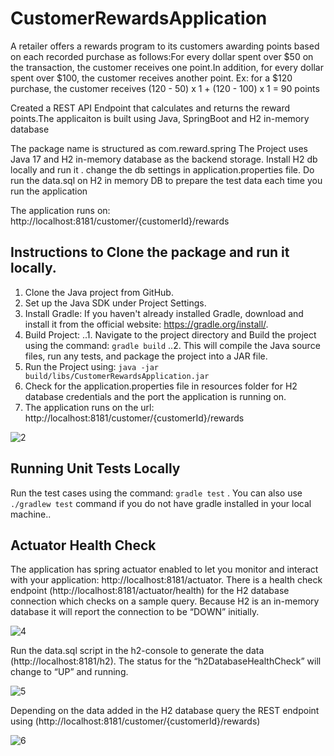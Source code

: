 # CustomerRewardsApplication

A retailer offers a rewards program to its customers awarding points based on each recorded purchase as follows:For every dollar spent over $50 on the transaction, the customer receives one point.In addition, for every dollar spent over $100, the customer receives another point.
Ex: for a $120 purchase, the customer receives
(120 - 50) x 1 + (120 - 100) x 1 = 90 points

Created a REST API Endpoint that calculates and returns the reward points.The applicaiton is built using Java, SpringBoot and H2 in-memory database

The package name is structured as com.reward.spring
The Project uses Java 17 and H2 in-memory database as the backend storage.
Install H2 db locally and run it . change the db settings in application.properties file.
Do run the data.sql on H2 in memory DB to prepare the test data each time you run the application

The application runs on: http://localhost:8181/customer/{customerId}/rewards

## Instructions to Clone the package and run it locally.
1.	Clone the Java project from GitHub.
2.	Set up the Java SDK under Project Settings.
3.	Install Gradle: If you haven't already installed Gradle, download and install it from the official website: https://gradle.org/install/.
4.	Build Project: 
..1.	Navigate to the project directory and Build the project using the command: ```gradle build```
..2.	This will compile the Java source files, run any tests, and package the project into a JAR file.
5.	Run the Project using: ```java -jar build/libs/CustomerRewardsApplication.jar```
6.	Check for the application.properties file in resources folder for H2 database credentials and the port the application is running on.
7.	The application runs on the url: http://localhost:8181/customer/{customerId}/rewards

![2](https://github.com/chandukasturi/CustomerRewardsApplication/assets/79279925/b8c20dc6-72da-4ecc-9c8c-37c648dbc4d3)

## Running Unit Tests Locally

Run the test cases using the command: ```gradle test``` . You can also use ```./gradlew test``` command if you do not have gradle installed in your local machine..

## Actuator Health Check
The application has spring actuator enabled to let you monitor and interact with your application: http://localhost:8181/actuator. There is a health check endpoint (http://localhost:8181/actuator/health) for the H2 database connection which checks on a sample query. Because H2 is an in-memory database it will report the connection to be “DOWN” initially.

![4](https://github.com/chandukasturi/CustomerRewardsApplication/assets/79279925/ecc3dbeb-1c27-4fbc-9881-aff5e935a5e0)

Run the data.sql script in the h2-console to generate the data (http://localhost:8181/h2). The status for the “h2DatabaseHealthCheck” will change to “UP” and running.

![5](https://github.com/chandukasturi/CustomerRewardsApplication/assets/79279925/72786969-30ca-48d5-b27f-60fc0d83de01)

Depending on the data added in the H2 database query the REST endpoint using (http://localhost:8181/customer/{customerId}/rewards)

![6](https://github.com/chandukasturi/CustomerRewardsApplication/assets/79279925/4fc5bab2-99f2-435f-8e44-d53a127819bd)




